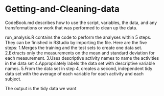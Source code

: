 # Getting-and-Cleaning-data
CodeBook.md describes how to use the script, variables, the data, and any transformations or work that was performed to clean up the data.

run_analysis.R contains the code to perform the analyses within 5 steps. They can be finished in RStudio by importing the file. Here are the five steps:
1.Merges the training and the test sets to create one data set.
2.Extracts only the measurements on the mean and standard deviation for each measurement.
3.Uses descriptive activity names to name the activities in the data set
4.Appropriately labels the data set with descriptive variable names.
5.From the data set in step 4, creates a second, independent tidy data set with the average of each variable for each activity and each subject.

The output is the tidy data we want

